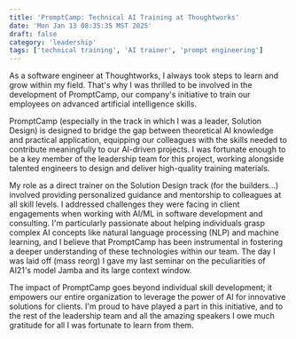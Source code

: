 ```yaml
---
title: 'PromptCamp: Technical AI Training at Thoughtworks'
date: 'Mon Jan 13 08:35:35 MST 2025'
draft: false
category: 'leadership'
tags: ['technical training', 'AI trainer', 'prompt engineering']
---
```


As a software engineer at Thoughtworks, I always took steps to learn and grow within my field. That's why I was thrilled to be involved in the development of PromptCamp, our company's initiative to train our employees on advanced artificial intelligence skills.

PromptCamp (especially in the track in which I was a leader, Solution Design) is designed to bridge the gap between theoretical AI knowledge and practical application, equipping our colleagues with the skills needed to contribute meaningfully to our AI-driven projects. I was fortunate enough to be a key member of the leadership team for this project, working alongside talented engineers to design and deliver high-quality training materials.

My role as a direct trainer on the Solution Design track (for the builders...) involved providing personalized guidance and mentorship to colleagues at all skill levels. I addressed challenges they were facing in client engagements when working with AI/ML in software development and consulting. I'm particularly passionate about helping individuals grasp complex AI concepts like natural language processing (NLP) and machine learning, and I believe that PromptCamp has been instrumental in fostering a deeper understanding of these technologies within our team. The day I was laid off (mass reorg) I gave my last seminar on the peculiarities of AI21's model Jamba and its large context window.

The impact of PromptCamp goes beyond individual skill development; it empowers our entire organization to leverage the power of AI for innovative solutions for clients. I'm proud to have played a part in this initiative, and to the rest of the leadership team and all the amazing speakers I owe much gratitude for all I was fortunate to learn from them.
